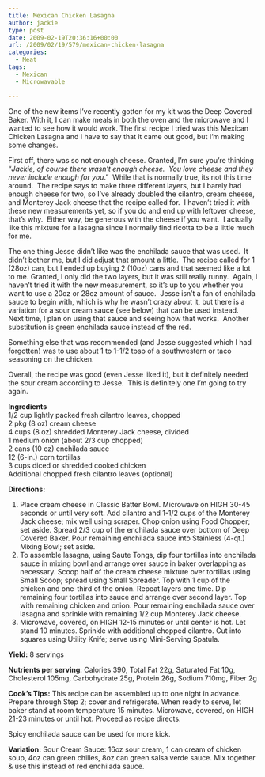 ```yaml
---
title: Mexican Chicken Lasagna
author: jackie
type: post
date: 2009-02-19T20:36:16+00:00
url: /2009/02/19/579/mexican-chicken-lasagna
categories:
  - Meat
tags:
  - Mexican
  - Microwavable

---
```

One of the new items I&#8217;ve recently gotten for my kit was the Deep Covered Baker. With it, I can make meals in both the oven and the microwave and I wanted to see how it would work. The first recipe I tried was this Mexican Chicken Lasagna and I have to say that it came out good, but I&#8217;m making some changes.

First off, there was so not enough cheese. Granted, I&#8217;m sure you&#8217;re thinking &#8220;_Jackie, of course there wasn&#8217;t enough cheese.  You love cheese and they never include enough for you_.&#8221;  While that is normally true, its not this time around.  The recipe says to make three different layers, but I barely had enough cheese for two, so I&#8217;ve already doubled the cilantro, cream cheese, and Monterey Jack cheese that the recipe called for.  I haven&#8217;t tried it with these new measurements yet, so if you do and end up with leftover cheese, that&#8217;s why.  Either way, be generous with the cheese if you want.  I actually like this mixture for a lasagna since I normally find ricotta to be a little much for me.

The one thing Jesse didn&#8217;t like was the enchilada sauce that was used.  It didn&#8217;t bother me, but I did adjust that amount a little.  The recipe called for 1 (28oz) can, but I ended up buying 2 (10oz) cans and that seemed like a lot to me. Granted, I only did the two layers, but it was still really runny.  Again, I haven&#8217;t tried it with the new measurement, so it&#8217;s up to you whether you want to use a 20oz or 28oz amount of sauce.  Jesse isn&#8217;t a fan of enchilada sauce to begin with, which is why he wasn&#8217;t crazy about it, but there is a variation for a sour cream sauce (see below) that can be used instead.  Next time, I plan on using that sauce and seeing how that works.  Another substitution is green enchilada sauce instead of the red.

Something else that was recommended (and Jesse suggested which I had forgotten) was to use about 1 to 1-1/2 tbsp of a southwestern or taco seasoning on the chicken.

Overall, the recipe was good (even Jesse liked it), but it definitely needed the sour cream according to Jesse.  This is definitely one I&#8217;m going to try again.

**Ingredients**  
1/2 cup lightly packed fresh cilantro leaves, chopped  
2 pkg (8 oz) cream cheese  
4 cups (8 oz) shredded Monterey Jack cheese, divided  
1 medium onion (about 2/3 cup chopped)  
2 cans (10 oz) enchilada sauce  
12 (6-in.) corn tortillas  
3 cups diced or shredded cooked chicken  
Additional chopped fresh cilantro leaves (optional)

**Directions:**

  1. Place cream cheese in Classic Batter Bowl. Microwave on HIGH 30-45 seconds or until very soft. Add cilantro and 1-1/2 cups of the Monterey Jack cheese; mix well using scraper. Chop onion using Food Chopper; set aside. Spread 2/3 cup of the enchilada sauce over bottom of Deep Covered Baker. Pour remaining enchilada sauce into Stainless (4-qt.) Mixing Bowl; set aside.
  2. To assemble lasagna, using Saute Tongs, dip four tortillas into enchilada sauce in mixing bowl and arrange over sauce in baker overlapping as necessary. Scoop half of the cream cheese mixture over tortillas using Small Scoop; spread using Small Spreader. Top with 1 cup of the chicken and one-third of the onion. Repeat layers one time. Dip remaining four tortillas into sauce and arrange over second layer. Top with remaining chicken and onion. Pour remaining enchilada sauce over lasagna and sprinkle with remaining 1/2 cup Monterey Jack cheese.
  3. Microwave, covered, on HIGH 12-15 minutes or until center is hot. Let stand 10 minutes. Sprinkle with additional chopped cilantro. Cut into squares using Utility Knife; serve using Mini-Serving Spatula.

**Yield:** 8 servings

**Nutrients per serving**: Calories 390, Total Fat 22g, Saturated Fat 10g, Cholesterol 105mg, Carbohydrate 25g, Protein 26g, Sodium 710mg, Fiber 2g

**Cook’s Tips:** This recipe can be assembled up to one night in advance. Prepare through Step 2; cover and refrigerate. When ready to serve, let baker stand at room temperature 15 minutes. Microwave, covered, on HIGH 21-23 minutes or until hot. Proceed as recipe directs.

Spicy enchilada sauce can be used for more kick.

**Variation:** Sour Cream Sauce: 16oz sour cream, 1 can cream of chicken soup, 4oz can green chilies, 8oz can green salsa verde sauce. Mix together & use this instead of red enchilada sauce.